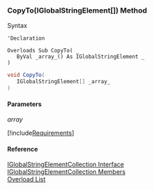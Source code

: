 ﻿### CopyTo(IGlobalStringElement\[\]) Method

Syntax

```vbnet
'Declaration

Overloads Sub CopyTo( _
   ByVal _array_() As IGlobalStringElement _
)
```

```csharp
void CopyTo( 
   IGlobalStringElement[] _array_
)
```

#### Parameters

_array_

[!include[Requirements](../partials/requirements.md)]

#### Reference

[IGlobalStringElementCollection Interface](fcSDK~FChoice.Foundation.Clarify.DataObjects.IGlobalStringElementCollection.md)  
[IGlobalStringElementCollection Members](fcSDK~FChoice.Foundation.Clarify.DataObjects.IGlobalStringElementCollection_members.md)  
[Overload List](fcSDK~FChoice.Foundation.Clarify.DataObjects.IGlobalStringElementCollection~CopyTo.md)
